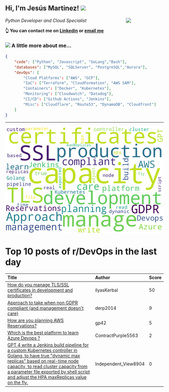 <!--
**jmartinezl/jmartinezl** is a ✨ _special_ ✨ repository because its `README.md` (this file) appears on your GitHub profile.

Here are some ideas to get you started:

- 🔭 I’m currently working on ...
- 🌱 I’m currently learning ...
- 👯 I’m looking to collaborate on ...
- 🤔 I’m looking for help with ...
- 💬 Ask me about ...
- 📫 How to reach me: ...
- 😄 Pronouns: ...
- ⚡ Fun fact: ...
-->

<h2>Hi, I'm Jesús Martinez! <img src="https://media.giphy.com/media/WUlplcMpOCEmTGBtBW/giphy.gif" width="30"> </h2>
<img align='right' src="https://media.giphy.com/media/NytMLKyiaIh6VH9SPm/giphy.gif" width="120">
<p><em>Python Developer and Cloud Specialist
</em></p>

**👆 You can contact me on [Linkedin](https://www.linkedin.com/in/jes%C3%BAs-martinez-2b7b10104/) or [email me](mailto:jesus.mtz.lorenzo@gmail.com)**

### <img src="https://media.giphy.com/media/VgCDAzcKvsR6OM0uWg/giphy.gif" width="50"> A little more about me...  

```json
{
    "code": ["Python", "Javascript", "GoLang","Bash"],
    "databases": ["MySQL", "SQLServer", "PostgreSQL","Aurora"],
    "devOps": [
        "Cloud Platforms": ["AWS", "GCP"],
        "IaC": ["Terraform", "CloudFormation", "AWS SAM"],
        "Containers": ["Docker", "Kubernetes"],
        "Monitoring": ["Cloudwatch", "Datadog"],
        "CI/CD": ["Github Actions", "Jenkins"],
        "Misc": ["Cloudflare", "Route53", "DynamoDB", "Cloudfront"]
    ]
}
```
---

![Wordcloud](./cloud.png)

# Top 10 posts of r/DevOps in the last day

| Title | Author | Score |
|:---|:---|:---|
| [How do you manage TLS/SSL certificates in development and production?](https://www.reddit.com/r/devops/comments/168bsc7/how_do_you_manage_tlsssl_certificates_in/) | ilyasKerbal | 50 |
| [Approach to take when non GDPR compliant (and management doesn't care)](https://www.reddit.com/r/devops/comments/168smie/approach_to_take_when_non_gdpr_compliant_and/) | derp2014 | 9 |
| [How are you planning AWS Reservations?](https://www.reddit.com/r/devops/comments/168r9sj/how_are_you_planning_aws_reservations/) | gp42 | 5 |
| [Which is the best platform to learn Azure Devops ?](https://www.reddit.com/r/devops/comments/168bwk5/which_is_the_best_platform_to_learn_azure_devops/) | ContractPurple5563 | 2 |
| [GPT 4 write a Jenkins build pipeline for a custom Kubernetes controller in Golang, to have true "dynamic max replicas" based on real-time node capacity, to read cluster capacity from a parameter file exported by shell script and adjust the HPA maxReplicas value on the fly.](https://www.reddit.com/r/devops/comments/168jetm/gpt_4_write_a_jenkins_build_pipeline_for_a_custom/) | Independent_View8904 | 0 |
